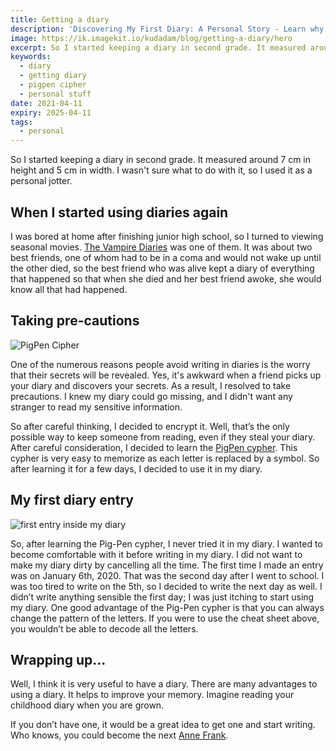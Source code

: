 ```yaml
---
title: Getting a diary
description: 'Discovering My First Diary: A Personal Story - Learn why keeping a diary is important by following me on my journey through my first one'
image: https://ik.imagekit.io/kudadam/blog/getting-a-diary/hero
excerpt: So I started keeping a diary in second grade. It measured around 7 cm in height and 5 cm in width. I wasn't sure what to do with it, so I used it as a personal jotter.
keywords:
  - diary
  - getting diary
  - pigpen cipher
  - personal stuff
date: 2021-04-11
expiry: 2025-04-11
tags:
  - personal
---
```


So I started keeping a diary in second grade. It measured around 7 cm in height and 5 cm in width. I wasn't sure what to do with it, so I used it as a personal jotter.

## When I started using diaries again

I was bored at home after finishing junior high school, so I turned to viewing seasonal movies. [The Vampire Diaries](https://en.wikipedia.org/wiki/The_Vampire_Diaries) was one of them. It was about two best friends, one of whom had to be in a coma and would not wake up until the other died, so the best friend who was alive kept a diary of everything that happened so that when she died and her best friend awoke, she would know all that had happened.

## Taking pre-cautions

![PigPen Cipher](https://upload.wikimedia.org/wikipedia/commons/thumb/3/36/Pigpen_cipher_key.svg/1200px-Pigpen_cipher_key.svg.png)

One of the numerous reasons people avoid writing in diaries is the worry that their secrets will be revealed. Yes, it's awkward when a friend picks up your diary and discovers your secrets. As a result, I resolved to take precautions. I knew my diary could go missing, and I didn't want any stranger to read my sensitive information.

So after careful thinking, I decided to encrypt it. Well, that’s the only possible way to keep someone from reading, even if they steal your diary. After careful consideration, I decided to learn the [PigPen cypher](https://en.wikipedia.org/wiki/Pigpen_cipher). This cypher is very easy to memorize as each letter is replaced by a symbol. So after learning it for a few days, I decided to use it in my diary.

## My first diary entry

![first entry inside my diary](https://ik.imagekit.io/kudadam/blog/getting-a-diary/picture-of-my-diary.png?tr=w-500,h-500,q=70)

So, after learning the Pig-Pen cypher, I never tried it in my diary. I wanted to become comfortable with it before writing in my diary. I did not want to make my diary dirty by cancelling all the time. The first time I made an entry was on January 6th, 2020. That was the second day after I went to school. I was too tired to write on the 5th, so I decided to write the next day as well. I didn’t write anything sensible the first day; I was just itching to start using my diary. One good advantage of the Pig-Pen cypher is that you can always change the pattern of the letters. If you were to use the cheat sheet above, you wouldn’t be able to decode all the letters.

## Wrapping up...

Well, I think it is very useful to have a diary. There are many advantages to using a diary. It helps to improve your memory. Imagine reading your childhood diary when you are grown.

If you don’t have one, it would be a great idea to get one and start writing. Who knows, you could become the next [Anne Frank](https://en.wikipedia.org/wiki/Anne_Frank).
